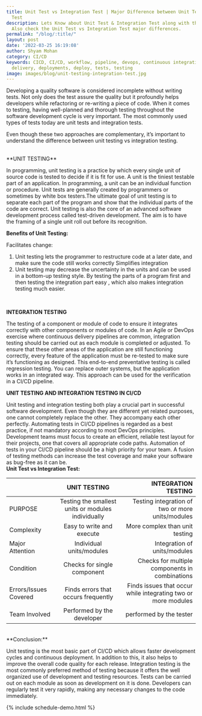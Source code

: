 ```yaml
---
title: Unit Test vs Integration Test | Major Difference between Unit Testing and Integration
  Test
description: Lets Know about Unit Test & Integration Test along with their benefits.
  Also check the Unit Test vs Integration Test major differences.
permalink: "/blog/:title/"
layout: post
date: '2022-03-25 16:19:08'
author: Shyam Mohan
category: CI/CD
keywords: CICD, CI/CD, workflow, pipeline, devops, continuous integration, continuous
  delivery, deployments, deploy, tests, testing
image: images/blog/unit-testing-integration-test.jpg
---
```


Developing a quality software is considered incomplete without writing tests. Not only does the test assure the quality but it profoundly helps developers while refactoring or re-writing a piece of code. When it comes to testing, having well-planned and thorough testing throughout the software development cycle is very important. The most commonly used types of tests today are unit tests and integration tests.

Even though these two approaches are complementary, it’s important to understand the difference between unit testing vs integration testing.

<br>
**UNIT TESTING**

In programming, unit testing is a practice by which every single unit of source code is tested to decide if it is fit for use. A unit is the tiniest testable part of an application. In programming, a unit can be an individual function or procedure. Unit tests are generally created by programmers or sometimes by white box testers.The ultimate goal of unit testing is to separate each part of the program and show that the individual parts of the code are correct.
Unit testing is also the core of an advanced software development process called test-driven development. The aim is to have the framing of a single unit roll out before its recognition.

**Benefits of Unit Testing:**

Facilitates change:
1. Unit testing lets the programmer to restructure code at a later date, and make sure the code still works correctly
Simplifies integration
2. Unit testing may decrease the uncertainty in the units and can be used in a bottom-up testing style. By testing the parts of a program first and then testing the integration part easy , which also makes integration testing much easier.
 


<br>

**INTEGRATION TESTING**

The testing of a component or module of code to ensure it integrates correctly with other components or modules of code. In an Agile or DevOps exercise where continuous delivery pipelines are common, integration testing should be carried out as each module is completed or adjusted. To ensure that these other areas of the application are still functioning correctly, every feature of the application must be re-tested to make sure it’s functioning as designed. This end-to-end preventative testing is called regression testing.
You can replace outer systems, but the application works in an integrated way. This approach can be used for the verification in a CI/CD pipeline.
<br>

**UNIT TESTING AND INTEGRATION TESTING IN CI/CD**

Unit testing and integration testing both play a crucial part in successful software development. Even though they are different yet related purposes, one cannot completely replace the other. They accompany each other perfectly.
Automating tests in CI/CD pipelines is regarded as a best practice, if not mandatory according to most DevOps principles. Development teams must focus to create an efficient, reliable test layout for their projects, one that covers all appropriate code paths. Automation of tests in your CI/CD pipeline should be a high priority for your team. A fusion of testing methods can increase the test coverage and make your software as bug-free as it can be.
<br>
**Unit Test vs Integration Test:**

|           | UNIT TESTING | INTEGRATION TESTING |
| :-------- | :----------: | ------------------: |
| PURPOSE | Testing the smallest units or modules individually| Testing integration of two or more units/modules |
| Complexity | Easy to write and execute| More complex than unit testing 
| Major Attention| Individual units/modules | Integration of units/modules |
| Condition | Checks for single component | Checks for multiple  components in combinations  |
| Errors/Issues Covered | Finds errors that occurs frequently  | Finds issues that occur while integrating two or more modules |
| Team Involved | Performed by the developer | performed by the tester |

<br>
**Conclusion:**

Unit testing is the most basic part of CI/CD which allows faster development cycles and continuous deployment. In addition to this, it also helps to improve the overall code quality for each release. Integration testing is the most commonly preferred method of testing because it offers the well organized use of development and testing resources. Tests can be carried out on each module as soon as development on it is done. Developers can regularly test it very rapidly, making any necessary changes to the code immediately.


{% include schedule-demo.html %}
